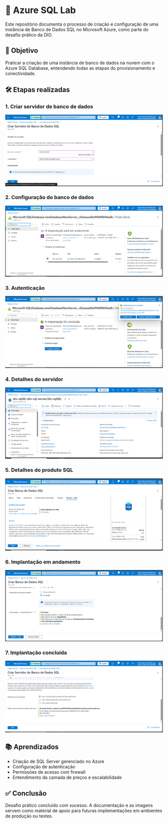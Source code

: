 # 💾 Azure SQL Lab

Este repositório documenta o processo de criação e configuração de uma instância de Banco de Dados SQL no Microsoft Azure, como parte do desafio prático da DIO.

## 📌 Objetivo

Praticar a criação de uma instância de banco de dados na nuvem com o Azure SQL Database, entendendo todas as etapas do provisionamento e conectividade.

## 🛠️ Etapas realizadas

### 1. Criar servidor de banco de dados
![Criar servidor SQL](images/criar-servidor-banco-dados.png)

### 2. Configuração do banco de dados
![Configuração do banco](images/configuracao-banco-dados.png)

### 3. Autenticação
![Autenticação SQL](images/autenticacao-servidor-sql.png)

### 4. Detalhes do servidor
![Detalhes do servidor](images/detalhes-servidor-sql.png)

### 5. Detalhes do produto SQL
![Detalhes do produto SQL](images/detalhes-produto-sql.png)

### 6. Implantação em andamento
![Implantação em andamento](images/implantacao-em-andamento.png)

### 7. Implantação concluída
![Implantação concluída](images/implantar-banco-dados-concluida.png)

## 📚 Aprendizados

- Criação de SQL Server gerenciado no Azure
- Configuração de autenticação
- Permissões de acesso com firewall
- Entendimento da camada de preços e escalabilidade

## ✅ Conclusão

Desafio prático concluído com sucesso. A documentação e as imagens servem como material de apoio para futuras implementações em ambientes de produção ou testes.
